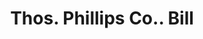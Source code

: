 ---
doi: 10.7916/D8NK4S4M
date_other: '1880'
date_other_textual: 1880-1889
form: printed ephemera
genre:
- Invoices
name:
- Thos. Phillips Co.
object_in_context_url: https://biggert.cul.columbia.edu/items/view/ave_biggert_01234
subject_hierarchical_geographic:
- Akron, Ohio, United States
subject_name:
- Thos. Phillips Co.
title: Thos. Phillips Co.. Bill
sort_title: Thos. Phillips Co.. Bill
call_number: ave_biggert_01234
coordinates:
- 41.073055555555555,-81.51777777777778
pid: ave_biggert_01234
identifiers: ave_biggert_01234
thumbnail: https://derivativo-3.library.columbia.edu/iiif/2/ldpd:343180/full/!256,256/0/native.jpg
permalink: "/items/ave_biggert_01234/"
layout: iiif-image-page
---